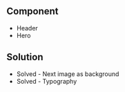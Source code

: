 ## Component

- Header
- Hero

## Solution

- Solved - Next image as background
- Solved - Typography
